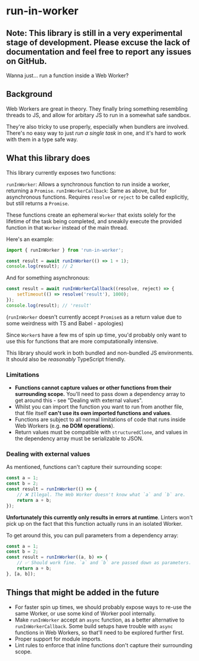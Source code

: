 # run-in-worker

## Note: This library is still in a very experimental stage of development. Please excuse the lack of documentation and feel free to report any issues on GitHub.

Wanna just... run a function inside a Web Worker?

## Background
Web Workers are great in theory. They finally bring something resembling threads to JS, and allow for arbitary JS to run in a somewhat safe sandbox.

They're also tricky to use properly, especially when bundlers are involved. There's no easy way to just *run a single task* in one, and it's hard to work with them in a type safe way.

## What this library does
This library currently exposes two functions:

`runInWorker`: Allows a synchronous function to run inside a worker, returning a `Promise`.
`runInWorkerCallback`: Same as above, but for asynchronous functions. Requires `resolve` or `reject` to be called explicitly, but still returns a `Promise`.

These functions create an ephemeral `Worker` that exists solely for the lifetime of the task being completed, and sneakily execute the provided function in that `Worker` instead of the main thread.

Here's an example:
```ts
import { runInWorker } from 'run-in-worker';

const result = await runInWorker(() => 1 + 1);
console.log(result); // 2
```

And for something asynchronous:
```ts
const result = await runInWorkerCallback((resolve, reject) => {
    setTimeout(() => resolve('result'), 1000);
});
console.log(result); // 'result'
```

(`runInWorker` doesn't currently accept `Promise`s as a return value due to some weirdness with TS and Babel - apologies)

Since `Worker`s have a few ms of spin up time, you'd probably only want to use this for functions that are more computationally intensive.

This library should work in both bundled and non-bundled JS environments. It should also be *reasonably* TypeScript friendly. 


### Limitations
- **Functions cannot capture values or other functions from their surrounding scope.** You'll need to pass down a dependency array to get around this - see "Dealing with external values".
- Whilst you can import the function you want to run from another file, that file itself **can't use its own imported functions and values**.
- Functions are subject to all normal limitations of code that runs inside Web Workers (e.g. **no DOM operations**).
- Return values must be compatible with `structuredClone`, and values in the dependency array must be serializable to JSON.

### Dealing with external values
As mentioned, functions can't capture their surrounding scope:

```ts
const a = 1;
const b = 2;
const result = runInWorker(() => {
    // ❌ Illegal. The Web Worker doesn't know what `a` and `b` are.
    return a + b;
});
```

**Unfortunately this currently only results in errors at runtime**. Linters won't pick up on the fact that this function actually runs in an isolated Worker.

To get around this, you can pull parameters from a dependency array:

```ts
const a = 1;
const b = 2;
const result = runInWorker((a, b) => {
    // ✅ Should work fine. `a` and `b` are passed down as parameters.
    return a + b;
}, [a, b]);
```

## Things that might be added in the future
- For faster spin up times, we should probably expose ways to re-use the same Worker, or use some kind of Worker pool internally.
- Make `runInWorker` accept an `async` function, as a better alternative to `runInWorkerCallback`. Some build setups have trouble with `async` functions in Web Workers, so that'll need to be explored further first.
- Proper support for module imports.
- Lint rules to enforce that inline functions don't capture their surrounding scope.


